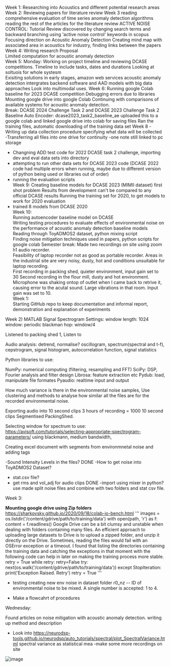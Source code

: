 Week 1: 
Researching into Acoustics and different potential research areas 
Week 2:
Reviewing papers for literature review 
Week 3 
reading comprehensive evaluation of time series anomaly detection algorithms  
reading the rest of the articles for the literature review 
ACTIVE NOISE CONTROL: Tutorial Review 
discovered by changing search terms and backward branching using 'active noise control' keywords in scopus  
Focusing direction on Acoustic Anomaly Detection 
Creating mind map with associated area in acoustics for industry, finding links between the papers 
Week 4: 
Writing research Proposal  
Limited computation for acoustic anomaly detection  
Week 5: 
Monday: Working on project timeline and reviewing DCASE competitions. 
Timeline to include tasks, dates and durations 
Looking at soltuois for whole systesm  
Exisiting solutions in early stages, amazon web services acoustic anomaly detection intergrates backend software and AAD models with big data approaches 
Look into multimodal uses. 
Week 6: 
Running google Colab baseline for 2023 DCASE competition 
Debugging errors due to libraries 
Mounting google drive into google Colab
Continuing with comparisons of available systems for acoustic anomaly detection.  
Break: 
DCASE 2024 Challenge Task 2 and DCASE 2023 Challenge Task 2 Baseline Auto Encoder: dcase2023_task2_baseline_ae 
uploaded this to a google colab and linked google drive into colab for saving files 
Ran the training files, automatic downloading of the training data set 
Week 8 
-Writing up data collection procedure specifying what data will be collected  
-Transferring all files into one drive for continuity 
-one note still linked to pc storage 
- Changning ADD test code for 2022 DCASE task 2 challenge, importing dev and eval data sets into directory  
- attempting to run other data sets for DCASE 2023 code (DCASE 2022 code had multiple errors when running, maybe due to different version of python being used or libraries out of order)  
 - running the evaluation scripts  
Week 9: 
Creating baseline models for DCASE 2023 (MIMII dataset) first shot problem 
Results from development can't be compared to any official DCASE results 
Running the training set for 2020, to get models to work for 2020 evaluation  
 - trained 8 models from DCASE 2020  
Week 10:  
Running autoencoder baseline model on DCASE  
Writing testing procedures to evaluate effects of environmental noise on the performance of acoustic anomaly detection baseline models 
Reading through ToyADMOS2 dataset, python mixing script  
Finding noise mitigation techniques used in papers, python scripts for google colab 
Semester break: 
Made two recordings on site using zoom h1 audio recorder.  
Feasibility of laptop recorder not as good as portable recorder. Areas in the industrial site are very noisy, dusty, hot and conditions unsuitable for laptop recording.  
First recording in packing shed, quieter environment, input gain set to 30 
Second recording in the flour mill, dusty and hot environment. Microphone was shaking ontop of outlet when I came back to retrive it, causing error to the acutal sound. Large vibrations in that room. Input gain was set to 10.  
Week 1:  
Starting GitHub repo to keep documentation and informal report, demonstration and explanation of experiments  


Week 2) 
MATLAB Signal Spectrogram Settings: 
window length: 1024 
window: periodic blackman
hop: window/4

Listened to packing shed 1,
Listen to 


Audio analysis:
detrend, normalise?
oscillogram, spectrum(spectral and t-f), cepstrogram, signal histogram, 
autocorrelation function, signal statistics

Python libraries to use:

NumPy: numerical computing (filtering, resampling and FFT)
SciPy: DSP, Fourier analysis and filter design
Librosa: feature extraction etc
Pydub: load, manipulate file formates
Pyaudio: realtime input and output

How much variance is there in the environmental noise samples,
Use clustering and methods to analyse how similar all the files are for the recorded environmental noise. 



Exporting audio into 10 second clips
3 hours of recording = 1000 10 second clips
Segmentised PackingShed.


Selecting window for spectrum to use: https://avisoft.com/tutorials/selecting-appropriate-spectrogram-parameters/
using blackmann, medium bandwidth, 

Creating excel document with segments from environmnetal noise and adding tags

-Sound Intensity Levels in the files?  DONE
-How to get noise into ToyADMOS2 Dataset? 
- stat.csv file?
- get rms and 	vol_adj for audio clips DONE
-import using mixer in python?
use made split noise files and combine with two folders and stat csv file. 


Week 3: 


**Mounting google drive using Zip folders** 
https://sharkovsky.github.io/2020/09/18/colab-io-bench.html
'''
images = os.listdir('/content/gdrive/path/to/training/data')
with open(path, 'r') as f:
  content = f.readlines()
Google Drive can be a bit clumsy and unstable when dealing with folders containing many files. An efficient approach to uploading large datasets to Drive is to upload a zipped folder, and unzip it directly on the Drive. Sometimes, reading the files would fail with an OSError exception or a timeout. I found that listing the directories containing the training data and catching the exceptions in that moment with the following code can help in later on making the training process more stable.
retry = True
while retry:
  retry=False
  try:
    next(os.walk('/content/gdrive/path/to/training/data'))
  except StopIteration:
    print('Exception Raised. Retry')
    retry = True
'''


- testing creating new env noise in dataset folder 
r0_nz -- ID of environmental noise to be mixed. A single number is accepted: 1 to 4.


- Make a flowcahrt of procedures


Wednesday: 

Found articles on noise mitigation with acoustic anomaly detection.
writing up method and description

- Look into https://neurodsp-tools.github.io/neurodsp/auto_tutorials/spectral/plot_SpectralVariance.html spectral variance as statistical mea
-make some more recordings on site

![image](https://github.com/user-attachments/assets/b7f4d0ad-b0ba-4afb-a70a-d5a64848b73c)




